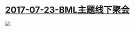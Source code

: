 ﻿# [2017-07-23-BML主题线下聚会](bilibili://live/5086)
![](https://bilicover2017.github.io/iOS/2017-07-23.jpg)